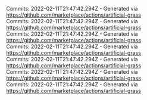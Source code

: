 Commits: 2022-02-11T21:47:42.294Z - Generated via https://github.com/marketplace/actions/artificial-grass
<br>
Commits: 2022-02-11T21:47:42.294Z - Generated via https://github.com/marketplace/actions/artificial-grass
<br>
Commits: 2022-02-11T21:47:42.294Z - Generated via https://github.com/marketplace/actions/artificial-grass
<br>
Commits: 2022-02-11T21:47:42.294Z - Generated via https://github.com/marketplace/actions/artificial-grass
<br>
Commits: 2022-02-11T21:47:42.294Z - Generated via https://github.com/marketplace/actions/artificial-grass
<br>
Commits: 2022-02-11T21:47:42.294Z - Generated via https://github.com/marketplace/actions/artificial-grass
<br>
Commits: 2022-02-11T21:47:42.294Z - Generated via https://github.com/marketplace/actions/artificial-grass
<br>
